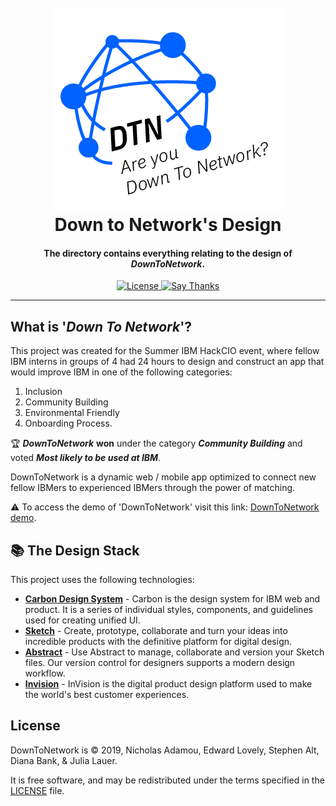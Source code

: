 <h1 align="center">
  <br>
  <a href="https://github.com/nicholasadamou/DownToNetwork"><img src="../data/images/logo.png" alt="Logo"></a>
  <br>
  Down to Network's Design
  <br>
</h1>

<h4 align="center">The directory contains everything relating to the design of <em>DownToNetwork</em>.</h4>

<p align="center">
  <a href="https://github.com/nicholasadamou/DownToNetworks/blob/master/LICENSE.txt">
      <img src="https://img.shields.io/badge/license-GPLv3-blue.svg?style=flat-square" alt="License">
  </a>
  <a href="https://saythanks.io/to/NicholasAdamou">
      <img src="https://img.shields.io/badge/say-thanks-ff69b4.svg" alt="Say Thanks">
  </a>
</p>

---

## What is '_Down To Network_'?

This project was created for the Summer IBM HackCIO event, where fellow IBM interns in groups of 4 had 24 hours to design and construct an app that would improve IBM in one of the following categories:

1. Inclusion
2. Community Building
3. Environmental Friendly
4. Onboarding Process.

🏆 **_DownToNetwork_** **won** under the category **_Community Building_** and voted **_Most likely to be used at IBM_**.

DownToNetwork is a dynamic web / mobile app optimized to connect new fellow IBMers to experienced IBMers through the power of matching.

⚠️ To access the demo of 'DownToNetwork' visit this link: [DownToNetwork demo](https://DownToNetwork.netlify.com/).

## 📚 The Design Stack

This project uses the following technologies:

- [**Carbon Design System**](https://carbondesignsystem.com) - Carbon is the design system for IBM web and product. It is a series of individual styles, components, and guidelines used for creating unified UI.
- [**Sketch**](https://www.sketch.com/) - Create, prototype, collaborate and turn your ideas into incredible products with the definitive platform for digital design.
- [**Abstract**](https://www.abstract.com/) - Use Abstract to manage, collaborate and version your Sketch files. Our version control for designers supports a modern design workflow.
- [**Invision**](https://www.invisionapp.com/) - InVision is the digital product design platform used to make the world's best customer experiences.

## License

DownToNetwork is © 2019, Nicholas Adamou, Edward Lovely, Stephen Alt, Diana Bank, & Julia Lauer.

It is free software, and may be redistributed under the terms specified in the [LICENSE] file.

[license]: LICENSE
